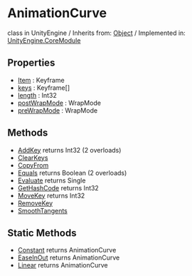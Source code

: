 # AnimationCurve
class in UnityEngine
 / Inherits from: <a href="https://docs.unity3d.com/6000.2/Documentation/ScriptReference/Object.html">Object</a> / Implemented in: <a href="https://docs.unity3d.com/6000.2/Documentation/ScriptReference/UnityEngine.CoreModule.html">UnityEngine.CoreModule</a>

## Properties
- <a href="https://docs.unity3d.com/6000.2/Documentation/ScriptReference/AnimationCurve-Item.html">Item</a> : Keyframe
- <a href="https://docs.unity3d.com/6000.2/Documentation/ScriptReference/AnimationCurve-keys.html">keys</a> : Keyframe[]
- <a href="https://docs.unity3d.com/6000.2/Documentation/ScriptReference/AnimationCurve-length.html">length</a> : Int32
- <a href="https://docs.unity3d.com/6000.2/Documentation/ScriptReference/AnimationCurve-postWrapMode.html">postWrapMode</a> : WrapMode
- <a href="https://docs.unity3d.com/6000.2/Documentation/ScriptReference/AnimationCurve-preWrapMode.html">preWrapMode</a> : WrapMode

## Methods
- <a href="https://docs.unity3d.com/6000.2/Documentation/ScriptReference/AnimationCurve.AddKey.html">AddKey</a> returns Int32 (2 overloads)
- <a href="https://docs.unity3d.com/6000.2/Documentation/ScriptReference/AnimationCurve.ClearKeys.html">ClearKeys</a>
- <a href="https://docs.unity3d.com/6000.2/Documentation/ScriptReference/AnimationCurve.CopyFrom.html">CopyFrom</a>
- <a href="https://docs.unity3d.com/6000.2/Documentation/ScriptReference/AnimationCurve.Equals.html">Equals</a> returns Boolean (2 overloads)
- <a href="https://docs.unity3d.com/6000.2/Documentation/ScriptReference/AnimationCurve.Evaluate.html">Evaluate</a> returns Single
- <a href="https://docs.unity3d.com/6000.2/Documentation/ScriptReference/AnimationCurve.GetHashCode.html">GetHashCode</a> returns Int32
- <a href="https://docs.unity3d.com/6000.2/Documentation/ScriptReference/AnimationCurve.MoveKey.html">MoveKey</a> returns Int32
- <a href="https://docs.unity3d.com/6000.2/Documentation/ScriptReference/AnimationCurve.RemoveKey.html">RemoveKey</a>
- <a href="https://docs.unity3d.com/6000.2/Documentation/ScriptReference/AnimationCurve.SmoothTangents.html">SmoothTangents</a>

## Static Methods
- <a href="https://docs.unity3d.com/6000.2/Documentation/ScriptReference/AnimationCurve.Constant.html">Constant</a> returns AnimationCurve
- <a href="https://docs.unity3d.com/6000.2/Documentation/ScriptReference/AnimationCurve.EaseInOut.html">EaseInOut</a> returns AnimationCurve
- <a href="https://docs.unity3d.com/6000.2/Documentation/ScriptReference/AnimationCurve.Linear.html">Linear</a> returns AnimationCurve
